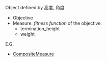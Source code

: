 Object defined by 高度, 角度
- Objective
- Measure: _fitness function_ of the objective.
	- termination_height
	- weight

E.G.
- [CompositeMeasure](https://scone.software/doku.php?id=ref:composite_measure "ref:composite_measure")
